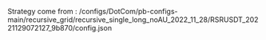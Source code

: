 Strategy come from : /configs/DotCom/pb-configs-main/recursive_grid/recursive_single_long_noAU_2022_11_28/RSRUSDT_20221129072127_9b870/config.json